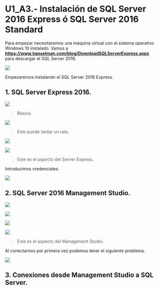 # U1_A3.- Instalación de SQL Server 2016 Express ó SQL Server 2016 Standard

Para empezar necesitaremos una máquina virtual con el sistema operativo Windows 10 instalado. Vamos a **https://www.hanselman.com/blog/DownloadSQLServerExpress.aspx** para descargar el SQL Server 2016.

![](./img/img1.PNG)

Empezaremos instalando el SQL Server 2016 Express.

## 1. SQL Server Express 2016.

![](./img/img2.PNG)

> Básica.

![](./img/img3.PNG)

> Esto puede tardar un rato.

![](./img/img6.PNG)

![](./img/img9.PNG)

> Este es el aspecto del Server Express.

Introducimos credenciales.

![](./img/img10.PNG)

## 2. SQL Server 2016 Management Studio.

![](./img/img4.PNG)

![](./img/img5.PNG)

![](./img/img7.PNG)

![](./img/img8.PNG)

> Este es el aspecto del Management Studio.

Al conectarnos por primera vez podemos tener el siguiente problema.

![](./img/img11.PNG)


## 3. Conexiones desde Management Studio a SQL Server.
